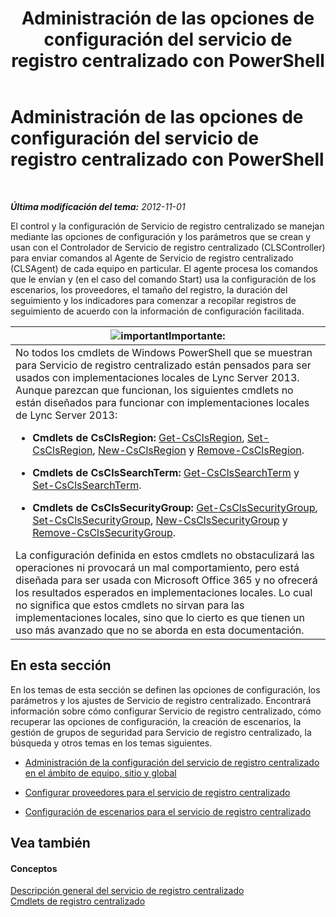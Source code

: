 ﻿---
title: Administración de las opciones de configuración del servicio de registro centralizado con PowerShell
TOCTitle: Administración de las opciones de configuración del servicio de registro centralizado con PowerShell
ms:assetid: f455c3aa-0061-413d-bdfb-a3e78f82723d
ms:mtpsurl: https://technet.microsoft.com/es-es/library/JJ721938(v=OCS.15)
ms:contentKeyID: 49889816
ms.date: 01/07/2017
mtps_version: v=OCS.15
ms.translationtype: HT
---

# Administración de las opciones de configuración del servicio de registro centralizado con PowerShell

 

_**Última modificación del tema:** 2012-11-01_

El control y la configuración de Servicio de registro centralizado se manejan mediante las opciones de configuración y los parámetros que se crean y usan con el Controlador de Servicio de registro centralizado (CLSController) para enviar comandos al Agente de Servicio de registro centralizado (CLSAgent) de cada equipo en particular. El agente procesa los comandos que le envían y (en el caso del comando Start) usa la configuración de los escenarios, los proveedores, el tamaño del registro, la duración del seguimiento y los indicadores para comenzar a recopilar registros de seguimiento de acuerdo con la información de configuración facilitada.

<table>
<colgroup>
<col style="width: 100%" />
</colgroup>
<thead>
<tr class="header">
<th><img src="images/Gg425917.important(OCS.15).gif" title="important" alt="important" />Importante:</th>
</tr>
</thead>
<tbody>
<tr class="odd">
<td>No todos los cmdlets de Windows PowerShell que se muestran para Servicio de registro centralizado están pensados para ser usados con implementaciones locales de Lync Server 2013. Aunque parezcan que funcionan, los siguientes cmdlets no están diseñados para funcionar con implementaciones locales de Lync Server 2013:
<ul>
<li><p><strong>Cmdlets de CsClsRegion:</strong> <a href="https://docs.microsoft.com/en-us/powershell/module/skype/Get-CsClsRegion">Get-CsClsRegion</a>, <a href="https://docs.microsoft.com/en-us/powershell/module/skype/Set-CsClsRegion">Set-CsClsRegion</a>, <a href="https://docs.microsoft.com/en-us/powershell/module/skype/New-CsClsRegion">New-CsClsRegion</a> y <a href="https://docs.microsoft.com/en-us/powershell/module/skype/Remove-CsClsRegion">Remove-CsClsRegion</a>.</p></li>
<li><p><strong>Cmdlets de CsClsSearchTerm:</strong> <a href="https://docs.microsoft.com/en-us/powershell/module/skype/Get-CsClsSearchTerm">Get-CsClsSearchTerm</a> y <a href="https://docs.microsoft.com/en-us/powershell/module/skype/Set-CsClsSearchTerm">Set-CsClsSearchTerm</a>.</p></li>
<li><p><strong>Cmdlets de CsClsSecurityGroup:</strong> <a href="https://docs.microsoft.com/en-us/powershell/module/skype/Get-CsClsSecurityGroup">Get-CsClsSecurityGroup</a>, <a href="https://docs.microsoft.com/en-us/powershell/module/skype/Set-CsClsSecurityGroup">Set-CsClsSecurityGroup</a>, <a href="https://docs.microsoft.com/en-us/powershell/module/skype/New-CsClsSecurityGroup">New-CsClsSecurityGroup</a> y <a href="https://docs.microsoft.com/en-us/powershell/module/skype/Remove-CsClsSecurityGroup">Remove-CsClsSecurityGroup</a>.</p></li>
</ul>
La configuración definida en estos cmdlets no obstaculizará las operaciones ni provocará un mal comportamiento, pero está diseñada para ser usada con Microsoft Office 365 y no ofrecerá los resultados esperados en implementaciones locales. Lo cual no significa que estos cmdlets no sirvan para las implementaciones locales, sino que lo cierto es que tienen un uso más avanzado que no se aborda en esta documentación.</td>
</tr>
</tbody>
</table>


## En esta sección

En los temas de esta sección se definen las opciones de configuración, los parámetros y los ajustes de Servicio de registro centralizado. Encontrará información sobre cómo configurar Servicio de registro centralizado, cómo recuperar las opciones de configuración, la creación de escenarios, la gestión de grupos de seguridad para Servicio de registro centralizado, la búsqueda y otros temas en los temas siguientes.

  - [Administración de la configuración del servicio de registro centralizado en el ámbito de equipo, sitio y global](lync-server-2013-managing-computer-site-and-global-centralized-logging-service-configuration.md)

  - [Configurar proveedores para el servicio de registro centralizado](lync-server-2013-configuring-providers-for-centralized-logging-service.md)

  - [Configuración de escenarios para el servicio de registro centralizado](lync-server-2013-configuring-scenarios-for-the-centralized-logging-service.md)

## Vea también

#### Conceptos

[Descripción general del servicio de registro centralizado](lync-server-2013-overview-of-the-centralized-logging-service.md)  
[Cmdlets de registro centralizado](https://docs.microsoft.com/en-us/powershell/module/skype/)

